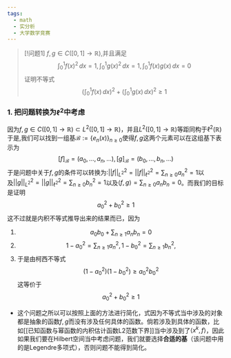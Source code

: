 ```yaml
---
tags:
  - math
  - 实分析
  - 大学数学竞赛
---
```


> [!问题1]
> $f,g\in C([0,1]\to \mathbb{R})$,并且满足$$\int_{0}^{1}f(x)^2\,dx=1,\int_{0}^{1}g(x)^2\,dx=1,\int_{0}^{1}f(x)g(x)\,dx=0$$证明不等式$$\left(\int_{0}^{1}f(x)\,dx\right)^2+\left(\int_{0}^{1}g(x)\,dx\right)^2\geq 1$$

### 1. 把问题转换为$\ell^2$中考虑

因为$f,g\in C([0,1]\to \mathbb{R})\subset L^2([0,1]\to \mathbb{R})$，并且$L^2([0,1]\to \mathbb{R})$等距同构于$\ell^2(\mathbb{R})$于是,我们可以找到一组基$\mathcal{B}:=\{e_n(x)\}_{n\geq 0}$使得$f,g$这两个元素可以在这组基下表示为$$[f]_{\mathcal{B}}=(a_0,...,a_n,...),[g]_{\mathcal{B}}=(b_0,...,b_n,...)$$于是问题中关于$f,g$的条件可以转换为:$||f||_{L^2}^2=||f||_{\ell^2}^2=\sum_{n\geq 0}a_n^2=1$以及$||g||_{L^2}^2=||g||_{\ell^2}^2=\sum_{n\geq 0}b_n^2=1$以及$\langle f,g\rangle=\sum_{n\geq 0}a_nb_n=0$。而我们的目标是证明$$a_0^2+b_0^2\geq 1$$这不过就是内积不等式推导出来的结果而已，因为
1. $$a_0b_0+\sum_{n\geq 1}a_nb_n=0$$
2. $$1-a_0^2=\sum_{n\geq 1}a_n^2,1-b_0^2=\sum_{n\geq 1}b_n^2,$$
3. 于是由柯西不等式$$(1-a_0^2)(1-b_0^2)\geq a_0^2b_0^2$$这等价于$$a_0^2+b_0^2\geq 1$$
* 这个问题之所以可以按照上面的方法进行简化，式因为不等式当中涉及的对象都是抽象的函数$f,g$而没有涉及任何具体的函数。倘若涉及到具体的函数，比如[[已知函数与幂函数的内积估计函数L2范数下界]]当中涉及到了$\langle x^k,f\rangle$，因此如果我们要在Hilbert空间当中考虑问题，我们就要选择**合适的基**（该问题中用的是Legendre多项式），否则问题不能得到简化。